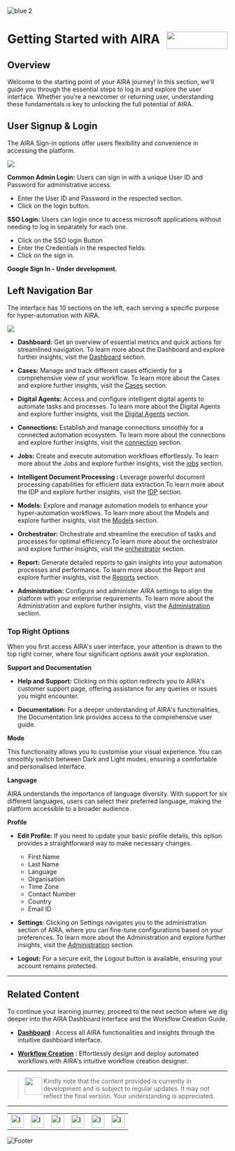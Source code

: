 ![blue 2](https://github.com/airacommunity/AIRA-User-Guide/assets/153823636/d8d04150-3b32-4b48-8485-07dc3c67fbaa)
# Getting Started with AIRA <img align="right" width="140" height="40" src="https://github.com/airacommunity/AIRA-User-Guide-Images/blob/main/ARIA%20Logo%202.png?raw=true">

## Overview

Welcome to the starting point of your AIRA journey! In this section, we'll guide you through the essential steps to log in and explore the user interface. Whether you're a newcomer or returning user, understanding these fundamentals is key to unlocking the full potential of AIRA.

## User Signup & Login

The AIRA Sign-in options offer users flexibility and convenience in accessing the platform.

![](https://lh7-us.googleusercontent.com/tSNQcpAG6H75sUv5pFLHdqTB8mvxWa6rACctTGfjVafDe6qRIBGSRNOU3I_o5rswXmTdjDcPp7B3NkKCFhEIB1NODoiFUnqU1qzAXjro58bYKa5NLP5r47cT3B62yz0WCmmOlWwbCJdD8YVx61O9h_U)

**Common Admin Login:** Users can sign in with a unique User ID and Password for administrative access.
-   Enter the User ID and Password in the respected section.  
-   Click on the login button.
    
**SSO Login:** Users can login once to access microsoft applications without needing to log in separately for each one.
-   Click on the SSO login Button
-   Enter the Credentials in the respected fields.
-   Click on the sign in.   

**Google Sign In - Under development.**
    

## Left Navigation Bar

The interface has 10 sections on the left, each serving a specific purpose for hyper-automation with AIRA.

![](https://lh7-us.googleusercontent.com/ndg27PD0N1D_iMI2Nl5BATJN-WsDFWsVD2AphoROSN-1FKndOqJKCvXhys8h2yr_xttAiDJn1ThW8gPx2XXOOMiwhG30l1iyesTFicAXDbtW1QSBCZzMYpN1ok95I633qku_9ZlQoq9Q6cIMPRY_wsw)

-   **Dashboard:** Get an overview of essential metrics and quick actions for streamlined navigation. To learn more about the Dashboard and explore further insights, visit the [Dashboard](https://docs.google.com/document/d/1C_womCQeEq9z-2owsdru9jQadOf8T0Am3giQdrc4UBM/edit?usp=sharing) section.
    
-  **Cases:** Manage and track different cases efficiently for a comprehensive view of your workflow. To learn more about the Cases and explore further insights, visit the [Cases](https://docs.google.com/document/d/1-mubzLjcDIU7CPJeWaZ6Z6OJQR1-pmNkuv9osp-ICjg/edit?usp=sharing) section.
    
-  **Digital Agents:** Access and configure intelligent digital agents to automate tasks and processes. To learn more about the Digital Agents and explore further insights, visit the [Digital Agents](https://docs.google.com/document/d/1RlJ5YCCXvarsDfKuWImxXGMqp-kszTQ3lA-luC5674k/edit?usp=sharing) section.
    
-  **Connections:** Establish and manage connections smoothly for a connected automation ecosystem. To learn more about the connections and explore further insights, visit the [connection](https://docs.google.com/document/d/1vnOYQ_jgKVfA_1jhQ8Q1n4fQfGFLuqKapjw9527aDA0/edit?usp=sharing) section.
    
-   **Jobs:** Create and execute automation workflows effortlessly. To learn more about the Jobs and explore further insights, visit the [jobs](https://docs.google.com/document/d/1TDjdIR0_1kyKsvbCdnYDIkbvIbkmHRl0twNVKhVu1rM/edit?usp=sharing) section.
    
-   **Intelligent Document Processing :** Leverage powerful document processing capabilities for efficient data extraction.To learn more about the IDP and explore further insights, visit the [IDP](https://docs.google.com/document/d/1DfjMaXw4YhJw1x7SadbS7UYl5Gt5BQJ4xAILOPKJ65M/edit?usp=sharing) section.
    
-   **Models:** Explore and manage automation models to enhance your hyper-automation workflows. To learn more about the Models and explore further insights, visit the [Models](https://docs.google.com/document/d/1F6OuMuxcDLYWINeE1GCLuT1Gb9YgOGZhnX6J5-EG4tQ/edit?usp=sharing) section.
    
-   **Orchestrator:** Orchestrate and streamline the execution of tasks and processes for optimal efficiency.To learn more about the orchestrator and explore further insights, visit the [orchestrator](https://docs.google.com/document/d/1MnsZoVrH4-61q7irE6YOoB6N3_7S6UzO9B7bX67ttIs/edit?usp=sharing) section.
    
-   **Report:** Generate detailed reports to gain insights into your automation processes and performance. To learn more about the Report and explore further insights, visit the [Reports](https://docs.google.com/document/d/1U3r83BpoxqhwoqmtW2tc5dPwWUf9W_RryymNXoCHwOg/edit?usp=sharing) section.
    
-   **Administration:** Configure and administer AIRA settings to align the platform with your enterprise requirements. To learn more about the Administration and explore further insights, visit the [Administration](https://docs.google.com/document/d/1iyUnmwReMSTN0byJDAMmDqW4FsE1PXFCZNUupduc_NU/edit?usp=sharing) section.
    

### Top Right Options

When you first access AIRA's user interface, your attention is drawn to the top right corner, where four significant options await your exploration.

**Support and Documentation**

-   **Help and Support:** Clicking on this option redirects you to AIRA's customer support page, offering assistance for any queries or issues you might encounter.
    
-   **Documentation:** For a deeper understanding of AIRA's functionalities, the Documentation link provides access to the comprehensive user guide.
    
**Mode**

This functionality allows you to customise your visual experience. You can smoothly switch between Dark and Light modes, ensuring a comfortable and personalised interface.

**Language**

AIRA understands the importance of language diversity. With support for six different languages, users can select their preferred language, making the platform accessible to a broader audience.

**Profile**

- **Edit Profile:** If you need to update your basic profile details, this option provides a straightforward way to make necessary changes.

    - First Name
    - Last Name
    - Language
    - Organisation
    - Time Zone
    - Contact Number
    - Country
    - Email ID

    

  

-   **Settings**: Clicking on Settings navigates you to the administration section of AIRA, where you can fine-tune configurations based on your preferences. To learn more about the Administration and explore further insights, visit the [Administration](https://docs.google.com/document/d/1iyUnmwReMSTN0byJDAMmDqW4FsE1PXFCZNUupduc_NU/edit?usp=sharing) section.
    
-   **Logout:** For a secure exit, the Logout button is available, ensuring your account remains protected.
    

----

## Related Content

To continue your learning journey, proceed to the next section where we dig deeper into the AIRA Dashboard Interface and the Workflow Creation Guide.

- **[Dashboard](https://docs.google.com/document/d/1C_womCQeEq9z-2owsdru9jQadOf8T0Am3giQdrc4UBM/edit?usp=drive_link)** : Access all AIRA functionalities and insights through the intuitive dashboard interface.
    
- **[Workflow Creation](https://docs.google.com/document/d/1TDjdIR0_1kyKsvbCdnYDIkbvIbkmHRl0twNVKhVu1rM/edit?usp=drive_link)** : Effortlessly design and deploy automated workflows with AIRA's intuitive workflow creation designer.

----

> <img align="left" width="40" height="40" src="https://github.com/airacommunity/AIRA-User-Guide-Images/blob/main/icon-caution.jpg?raw=true"> Kindly note that the content provided is currently in development and is subject to regular updates. It may not reflect the final version. Your understanding is appreciated.

----

<table border="0" align="center">
  <tr>
    <td><a href="https://aira.fr/"><img src="https://github.com/airacommunity/AIRA-User-Guide-Images/blob/main/icon%20-%20web.png?raw=true" alt="Image 5" width="30" height="30"></a></td>
    <td><a href="https://www.linkedin.com/company/aira-rpa/"><img src="https://github.com/airacommunity/AIRA-User-Guide-Images/blob/main/icon%20-%20linkedin.png?raw=true" alt="Image 1" width="30" height="30"></a></td>
    <td><a href="https://in.pinterest.com/connect_aira/"><img src="https://github.com/airacommunity/AIRA-User-Guide-Images/blob/main/icon%20-%20pinterest.png?raw=true" alt="Image 2" width="30" height="30"></a></td>
    <td><a href="https://www.youtube.com/channel/UCHHCcwQrx-_19sAhu-2R4ww"><img src="https://github.com/airacommunity/AIRA-User-Guide-Images/blob/main/icon%20-%20youtube.png?raw=true" alt="Image 3" width="30" height="30"></a></td>
    <td><a href="https://twitter.com/Aira_RPA"><img src="https://github.com/airacommunity/AIRA-User-Guide-Images/blob/main/icon%20-%20twitter.png?raw=true" alt="Image 4" width="30" height="30"></a></td>
    <td><a href="mailto:connect@aira.fr"><img src="https://github.com/airacommunity/AIRA-User-Guide-Images/blob/main/icon%20-%20gmail.png?raw=true" alt="Image 6" width="30" height="30"></a></td>
  </tr>
</table>


![Footer](https://github.com/airacommunity/AIRA-User-Guide/assets/153823636/6bb25f04-ad9c-476c-b653-c3c1dac1a868)
